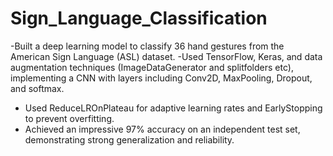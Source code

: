# Sign_Language_Classification

-Built a deep learning model to classify 36 hand gestures from the American Sign Language (ASL) dataset.
-Used TensorFlow, Keras, and data augmentation techniques (ImageDataGenerator and splitfolders etc), implementing a CNN with layers including Conv2D, MaxPooling, Dropout, and softmax.
- Used ReduceLROnPlateau for adaptive learning rates and EarlyStopping to prevent overfitting.
- Achieved an impressive 97% accuracy on an independent test set, demonstrating strong generalization and reliability.
